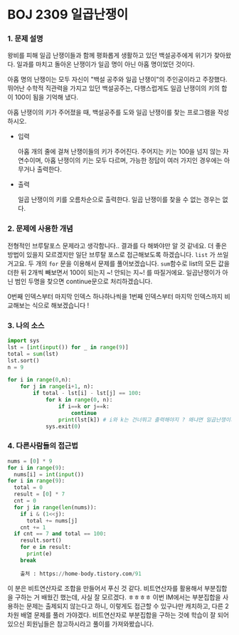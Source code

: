  # BOJ 2309 일곱난쟁이



### 1.  문제 설명

왕비를 피해 일곱 난쟁이들과 함께 평화롭게 생활하고 있던 백설공주에게 위기가 찾아왔다. 일과를 마치고 돌아온 난쟁이가 일곱 명이 아닌 아홉 명이었던 것이다. 

아홉 명의 난쟁이는 모두 자신이 "백설 공주와 일곱 난쟁이"의 주인공이라고 주장했다. 뛰어난 수학적 직관력을 가지고 있던 백설공주는, 다행스럽게도 일곱 난쟁이의 키의 합이 100이 됨을 기억해 냈다.

아홉 난쟁이의 키가 주어졌을 때, 백설공주를 도와 일곱 난쟁이를 찾는 프로그램을 작성하시오.

- 입력 

  아홉 개의 줄에 걸쳐 난쟁이들의 키가 주어진다. 주어지는 키는 100을 넘지 않는 자연수이며, 아홉 난쟁이의 키는 모두 다르며, 가능한 정답이 여러 가지인 경우에는 아무거나 출력한다.

- 출력

  일곱 난쟁이의 키를 오름차순으로 출력한다. 일곱 난쟁이를 찾을 수 없는 경우는 없다.



### 2. 문제에 사용한 개념

전형적인 브루탈포스 문제라고 생각함니다.. 결과를 다 해봐야만 알 것 같네요. 더 좋은 방법이 있을지 모르겠지만 일단 브루탈 포스로 접근해보도록 하겠습니다. `list` 가 쓰일 거고요. 두 개의 `for` 문을 이용해서 문제를 풀어보겠습니다. `sum`함수로 list의 모든 값을 더한 뒤 2개씩 빼보면서 100이 되는지 ~! 안되는 지~! 를 따질거에요. 일곱난쟁이가 아닌 범인 두명을 찾으면 continue문으로 처리하겠습니다. 

0번째 인덱스부터 마지막 인덱스 하나하나씩을 1번째 인덱스부터 마지막 인덱스까지 비교해보는 식으로 해보겠습니다 !

### 3. 나의 소스

```python
import sys
lst = [int(input()) for _ in range(9)]
total = sum(lst) 
lst.sort()
n = 9

for i in range(0,n):
    for j in range(i+1, n):
        if total - lst[i] - lst[j] == 100:
            for k in range(0, n):
                if i==k or j==k:
                    continue
                print(lst[k]) # i와 k는 건너뛰고 출력해야지 ? 왜냐면 일곱난쟁이가 아니니까...
            sys.exit(0)
```



### 4. 다른사람들의 접근법

```python
nums = [0] * 9
for i in range(9):
  nums[i] = int(input())
for i in range(9):
  total = 0
  result = [0] * 7
  cnt = 0
  for j in range(len(nums)):
    if i & (1<<j):
      total += nums[j]
    cnt += 1
  if cnt == 7 and total == 100:
    result.sort()
    for e in result:
      print(e)
    break
    
    출처 : https://home-body.tistory.com/91
```

이 분은 비트연산자로 조합을 만들어서 푸신 것 같다. 비트연산자를 활용해서 부분집합을 구하는 거 배웠긴 했는데, 사실 잘 모르겠다. ㅎㅎㅎㅎ 이번 IM에서는 부분집합을 사용하는 문제는 출제되지 않는다고 하니, 이렇게도 접근할 수 있구나만 캐치하고, 다른 2차원 배열 문제를 풀러 가야겠다. 비트연산자로 부분집합을 구하는 것에 학습이 잘 되어 있으신 회원님들은 참고하시라고 풀이를 가져와봤습니다.





